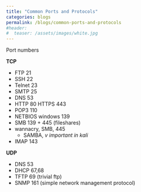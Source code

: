 ```yaml
---
title: "Common Ports and Protocols"
categories: blogs
permalink: /blogs/common-ports-and-protocols
#header:
#  teaser: /assets/images/white.jpg
---
```


Port numbers

**TCP**
* FTP 21
* SSH 22
* Telnet 23
* SMTP 25
* DNS 53
* HTTP 80 HTTPS 443
* POP3 110
* NETBIOS windows 139
* SMB 139 + 445 (fileshares)
* wannacry, SMB, 445
	* SAMBA, _v important in kali_
* IMAP 143

**UDP**
* DNS 53
* DHCP 67,68
* TFTP 69 (trivial ftp)
* SNMP 161 (simple network management protocol)


